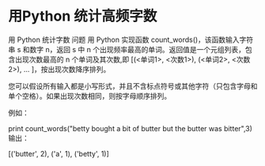# 用Python 统计高频字数

用 Python 统计字数
问题
用 Python 实现函数 count_words()，该函数输入字符串 s 和数字 n，返回 s 中 n 个出现频率最高的单词。返回值是一个元组列表，包含出现次数最高的 n 个单词及其次数,即 [(<单词1>, <次数1>), (<单词2>, <次数2>), ... ]，按出现次数降序排列。

您可以假设所有输入都是小写形式，并且不含标点符号或其他字符（只包含字母和单个空格）。如果出现次数相同，则按字母顺序排列。

例如：

print count_words("betty bought a bit of butter but the butter was bitter",3)
输出：

[('butter', 2), ('a', 1), ('betty', 1)]
